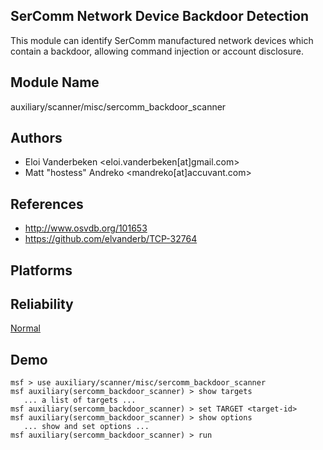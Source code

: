 ## SerComm Network Device Backdoor Detection

This module can identify SerComm manufactured network 
devices which contain a backdoor, allowing command injection 
or account disclosure.


## Module Name
auxiliary/scanner/misc/sercomm_backdoor_scanner

## Authors
* Eloi Vanderbeken <eloi.vanderbeken[at]gmail.com>
* Matt "hostess" Andreko <mandreko[at]accuvant.com>


## References
* http://www.osvdb.org/101653
* https://github.com/elvanderb/TCP-32764




## Platforms


## Reliability
[Normal](https://github.com/rapid7/metasploit-framework/wiki/Exploit-Ranking)

## Demo

```
msf > use auxiliary/scanner/misc/sercomm_backdoor_scanner
msf auxiliary(sercomm_backdoor_scanner) > show targets
   ... a list of targets ...
msf auxiliary(sercomm_backdoor_scanner) > set TARGET <target-id>
msf auxiliary(sercomm_backdoor_scanner) > show options
   ... show and set options ...
msf auxiliary(sercomm_backdoor_scanner) > run
```
    
    